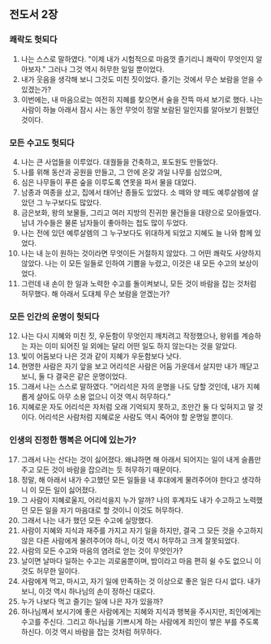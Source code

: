 ## 전도서 2장

### 쾌락도 헛되다
1. 나는 스스로 말하였다. "이제 내가 시험적으로 마음껏 즐기리니 쾌락이 무엇인지 알아보자." 그러나 그것 역시 허무한 일일 뿐이었다.
2. 내가 웃음을 생각해 보니 그것도 미친 짓이었다. 즐기는 것에서 무슨 보람을 얻을 수 있겠는가?
3. 이번에는, 내 마음으로는 여전히 지혜를 찾으면서 술을 잔뜩 마셔 보기로 했다. 나는 사람이 하늘 아래서 잠시 사는 동안 무엇이 정말 보람된 일인지를 알아보기 원했던 것이다.
### 모든 수고도 헛되다
4. 나는 큰 사업들을 이루었다. 대궐들을 건축하고, 포도원도 만들었다.
5. 나를 위해 동산과 공원을 만들고, 그 안에 온갖 과일 나무를 심었으며,
6. 심은 나무들이 푸른 숲을 이루도록 연못을 파서 물을 대었다.
7. 남종과 여종을 샀고, 집에서 태어난 종들도 있었다. 소 떼와 양 떼도 예루살렘에 살았던 그 누구보다도 많았다.
8. 금은보화, 왕의 보물들, 그리고 여러 지방의 진귀한 물건들을 대량으로 모아들였다. 남녀 가수들은 물론 남자들이 좋아하는 첩도 많이 두었다.
9. 나는 전에 있던 예루살렘의 그 누구보다도 위대하게 되었고 지혜도 늘 나와 함께 있었다.
10. 나는 내 눈이 원하는 것이라면 무엇이든 거절하지 않았다. 그 어떤 쾌락도 사양하지 않았다. 나는 이 모든 일들로 인하여 기쁨을 누렸고, 이것은 내 모든 수고의 보상이었다.
11. 그런데 내 손이 한 일과 노력한 수고를 돌이켜보니, 모든 것이 바람을 잡는 것처럼 허무했다. 해 아래서 도대체 무슨 보람을 얻겠는가?
### 모든 인간의 운명이 헛되다
12. 나는 다시 지혜와 미친 짓, 우둔함이 무엇인지 깨치려고 작정했으나, 왕위를 계승하는 자는 이미 되어진 일 외에는 달리 어떤 일도 하지 않는다는 것을 알았다.
13. 빛이 어둠보다 나은 것과 같이 지혜가 우둔함보다 낫다.
14. 현명한 사람은 자기 앞을 보고 어리석은 사람은 어둠 가운데서 살지만 내가 깨닫고 보니, 둘 다 결국은 같은 운명이었다.
15. 그래서 나는 스스로 말하였다. "어리석은 자의 운명을 나도 당할 것인데, 내가 지혜롭게 살아도 아무 소용 없으니 이것 역시 허무하다."
16. 지혜로운 자도 어리석은 자처럼 오래 기억되지 못하고, 조만간 둘 다 잊혀지고 말 것이다. 어리석은 사람처럼 지혜로운 사람도 역시 죽어야 할 운명일 뿐이다.
### 인생의 진정한 행복은 어디에 있는가?
17. 그래서 나는 산다는 것이 싫어졌다. 왜냐하면 해 아래서 되어지는 일이 내게 슬픔만 주고 모든 것이 바람을 잡으려는 듯 허무하기 때문이다.
18. 정말, 해 아래서 내가 수고했던 모든 일들을 내 후대에게 물려주어야 한다고 생각하니 이 모든 일이 싫어졌다.
19. 그 사람이 지혜로울지, 어리석을지 누가 알까? 나의 후계자도 내가 수고하고 노력했던 모든 일을 자기 마음대로 할 것이니 이것도 허무하다.
20. 그래서 나는 내가 했던 모든 수고에 실망했다.
21. 사람이 지혜와 지식과 재주를 가지고 자기 일을 하지만, 결국 그 모든 것을 수고하지 않은 다른 사람에게 물려주어야 하니, 이것 역시 허무하고 크게 잘못되었다.
22. 사람의 모든 수고와 마음의 염려로 얻는 것이 무엇인가?
23. 날이면 날마다 일하는 수고는 괴로움뿐이며, 밤이라고 마음 편히 쉴 수도 없으니 이것도 허무한 일이다.
24. 사람에게 먹고, 마시고, 자기 일에 만족하는 것 이상으로 좋은 일은 다시 없다. 내가 보니, 이것 역시 하나님의 손이 정하신 대로다.
25. 누가 나보다 먹고 즐기는 일에 나은 자가 있을까?
26. 하나님께서 보시기에 좋은 사람에게는 지혜와 지식과 행복을 주시지만, 죄인에게는 수고를 주신다. 그리고 하나님을 기쁘시게 하는 사람에게 죄인이 쌓은 부를 주도록 하신다. 이것 역시 바람을 잡는 것처럼 허무하다.